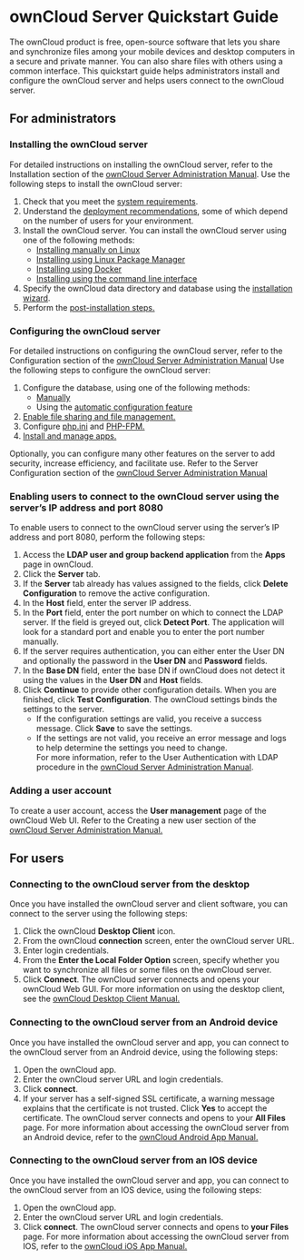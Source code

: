 # ownCloud Server Quickstart Guide
The ownCloud product is free, open-source software that lets you share and synchronize files among your mobile devices and desktop computers in a secure and private manner. You can also share files with others using a common interface.
This quickstart guide helps administrators install and configure the ownCloud server and helps users connect to the ownCloud server. 
## For administrators

### Installing the ownCloud server
For detailed instructions on installing the ownCloud server, refer to the Installation section of the [ownCloud Server Administration Manual](https://doc.ownCloud.org/server/latest/admin_manual/installation/). 
Use the following steps to install the ownCloud server:
1. Check that you meet the [system requirements](https://doc.owncloud.org/server/latest/admin_manual/installation/system_requirements.html).
2. Understand the [deployment recommendations](https://doc.owncloud.org/server/latest/admin_manual/installation/deployment_recommendations.html), some of which depend on the number of users for your environment.
3. 	Install the ownCloud server. You can install the ownCloud server using one of the following methods:
    - [Installing manually on Linux](https://doc.owncloud.org/server/latest/admin_manual/installation/source_installation.html)
    - [Installing using Linux Package Manager](https://doc.owncloud.org/server/latest/admin_manual/installation/linux_installation.html)
    - [Installing using Docker](https://doc.owncloud.org/server/latest/admin_manual/installation/docker/)
    - [Installing using the command line interface](https://doc.owncloud.org/server/latest/admin_manual/installation/command_line_installation.html) 
4. Specify the ownCloud data directory and database using the [installation wizard](https://doc.owncloud.org/server/latest/admin_manual/installation/installation_wizard.html#quick-start).
5. Perform the [post-installation steps.](https://doc.owncloud.org/server/latest/admin_manual/installation/installation_wizard.html#post-installation-steps)
### Configuring the ownCloud server
For detailed instructions on configuring the ownCloud server, refer to the Configuration section of the [ownCloud Server Administration Manual](https://doc.ownCloud.org/server/latest/admin_manual/configuration/)
Use the following steps to configure the ownCloud server:
1. Configure the database, using one of the following methods:
    - [Manually](https://doc.owncloud.org/server/latest/admin_manual/configuration/database/linux_database_configuration.html)
    - Using the [automatic configuration feature](https://doc.owncloud.org/server/latest/admin_manual/configuration/server/automatic_configuration.html)
2. [Enable file sharing and file management.](https://doc.owncloud.org/server/latest/admin_manual/configuration/files/)
3.	Configure [php.ini](https://doc.owncloud.org/server/latest/admin_manual/installation/configuration_notes_and_tips.html#php-ini)  and [PHP-FPM.](https://doc.owncloud.org/server/latest/admin_manual/installation/configuration_notes_and_tips.html#php-fpm) 
4. [Install and manage apps.](https://doc.owncloud.org/server/latest/admin_manual/installation/apps_management_installation.html)

Optionally, you can configure many other features on the server to add security, increase efficiency, and facilitate use. Refer to the Server Configuration section of the [ownCloud Server Administration Manual](https://doc.owncloud.org/server/latest/admin_manual/configuration/server/)
### Enabling users to connect to the ownCloud server using the server’s IP address and port 8080
To enable users to connect to the ownCloud server using the server’s IP address and port 8080, perform the following steps:
1. Access the __LDAP user and group backend application__ from the __Apps__ page in ownCloud.
2. Click the __Server__ tab.
3.	If the __Server__ tab already has values assigned to the fields, click __Delete Configuration__ to remove the active configuration. 
4.	In the __Host__ field, enter the server IP address.
5.	In the __Port__ field, enter the port number on which to connect the LDAP server. If the field is greyed out, click __Detect Port__. The application will look for a standard port and enable you to enter the port number manually.  
6.	If the server requires authentication, you can either enter the User DN and optionally the password in the __User DN__ and __Password__ fields. 
7.	In the __Base DN__ field, enter the base DN if ownCloud does not detect it using the values in the __User DN__ and __Host__ fields.  
8.	Click __Continue__ to provide other configuration details.  When you are finished, click __Test Configuration__. The ownCloud settings binds the settings to the server. 
    -	If the configuration settings are valid, you receive a success message. Click __Save__ to save the settings. 
    -	If the settings are not valid, you receive an error message and logs to help determine the settings you need to change.  
For more information, refer to the User Authentication with LDAP procedure in the [ownCloud Server Administration Manual](https://doc.owncloud.org/server/latest/admin_manual/configuration/server/). 
### Adding a user account
To create a user account, access the __User management__ page of the ownCloud Web UI. Refer to the Creating a new user section of the [ownCloud Server Administration Manual.](https://doc.ownCloud.org/server/latest/admin_manual/configuration/user/user_configuration.html#creating-a-new-user)
## For users
### Connecting to the ownCloud server from the desktop
Once you have installed the ownCloud server and client software, you can connect to the server using the following steps: 
1.	Click the ownCloud __Desktop Client__ icon.  
2.	From the ownCloud __connection__ screen, enter the ownCloud server URL.
3.	Enter login credentials.
4.	From the __Enter the Local Folder Option__ screen, specify whether you want to synchronize all files or some files on the ownCloud server.
5.	Click __Connect__.
The ownCloud server connects and opens your ownCloud Web GUI.
For more information on using the desktop client, see the [ownCloud Desktop Client Manual.](https://doc.owncloud.org/desktop/latest/)
### Connecting to the ownCloud server from an Android device
Once you have installed the ownCloud server and app, you can connect to the ownCloud server from an Android device, using the following steps:
1.	Open the ownCloud app.
2.	Enter the ownCloud server URL and login credentials. 
3.	Click __connect__. 
4.	If your server has a self-signed SSL certificate, a warning message explains that the certificate is not trusted. Click __Yes__ to accept the certificate.
The ownCloud server connects and opens to your __All Files__ page.
For more information about accessing the ownCloud server from an Android device, refer to the [ownCloud Android App Manual.](https://doc.owncloud.org/android/)
### Connecting to the ownCloud server from an IOS device
Once you have installed the ownCloud server and app, you can connect to the ownCloud server from an IOS device, using the following steps:
1.	Open the ownCloud app.
2.	Enter the ownCloud server URL and login credentials. 
3.	Click __connect__. 
The ownCloud server connects and opens to  __your Files__ page.
For more information about accessing the ownCloud server from IOS, refer to the [ownCloud iOS App Manual.](https://doc.owncloud.org/ios/) 

